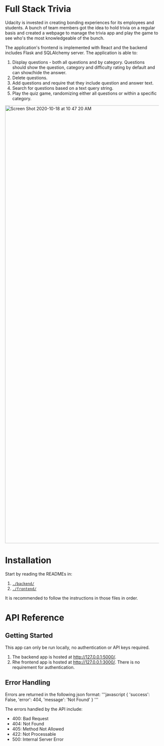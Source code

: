 # Full Stack Trivia 

Udacity is invested in creating bonding experiences for its employees and students. A bunch of team members got the idea to hold trivia on a regular basis and created a  webpage to manage the trivia app and play the game to see who's the most knowledgeable of the bunch.

The application's frontend is implemented with React and the backend includes Flask and SQLAlchemy server.
The application is able to:

1) Display questions - both all questions and by category. Questions should show the question, category and difficulty rating by default and can show/hide the answer. 
2) Delete questions.
3) Add questions and require that they include question and answer text.
4) Search for questions based on a text query string.
5) Play the quiz game, randomizing either all questions or within a specific category.
<img width="1435" alt="Screen Shot 2020-10-18 at 10 47 20 AM" src="https://user-images.githubusercontent.com/51233872/96361747-fd421180-1130-11eb-9f77-5b1f8dc2d489.png">

# Installation

Start by reading the READMEs in:
1. [`./backend/`](./backend/README.md)
2. [`./frontend/`](./frontend/README.md)

It is recommended to follow the instructions in those files in order.

# API Reference

## Getting Started

This app can only be run locally, no authentication or API keys required.
1. The backend app is hosted at http://127.0.0.1:5000/.
2. Rhe frontend app is hosted at http://127.0.0.1:3000/. There is no requirement for authentication.

## Error Handling

Errors are returned in the following json format:
'''javascript
{
  'success': False,
  'error': 404,
  'message': 'Not Found'
}
'''

The errors handled by the API include:
- 400: Bad Request
- 404: Not Found
- 405: Method Not Allowed
- 422: Not Processable
- 500: Internal Server Error


